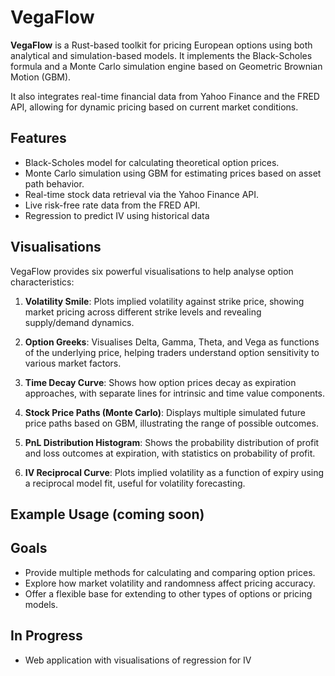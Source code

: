 # VegaFlow

**VegaFlow** is a Rust-based toolkit for pricing European options using both analytical and simulation-based models. It implements the Black-Scholes formula and a Monte Carlo simulation engine based on Geometric Brownian Motion (GBM).

It also integrates real-time financial data from Yahoo Finance and the FRED API, allowing for dynamic pricing based on current market conditions.

## Features

- Black-Scholes model for calculating theoretical option prices.
- Monte Carlo simulation using GBM for estimating prices based on asset path behavior.
- Real-time stock data retrieval via the Yahoo Finance API.
- Live risk-free rate data from the FRED API.
- Regression to predict IV using historical data

## Visualisations

VegaFlow provides six powerful visualisations to help analyse option characteristics:

1. **Volatility Smile**: Plots implied volatility against strike price, showing market pricing across different strike levels and revealing supply/demand dynamics.

2. **Option Greeks**: Visualises Delta, Gamma, Theta, and Vega as functions of the underlying price, helping traders understand option sensitivity to various market factors.

3. **Time Decay Curve**: Shows how option prices decay as expiration approaches, with separate lines for intrinsic and time value components.

4. **Stock Price Paths (Monte Carlo)**: Displays multiple simulated future price paths based on GBM, illustrating the range of possible outcomes.

5. **PnL Distribution Histogram**: Shows the probability distribution of profit and loss outcomes at expiration, with statistics on probability of profit.

6. **IV Reciprocal Curve**: Plots implied volatility as a function of expiry using a reciprocal model fit, useful for volatility forecasting.

## Example Usage (coming soon)

## Goals
- Provide multiple methods for calculating and comparing option prices.
- Explore how market volatility and randomness affect pricing accuracy.
- Offer a flexible base for extending to other types of options or pricing models.

## In Progress
- Web application with visualisations of regression for IV